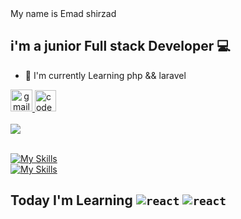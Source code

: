 <div align="left">
My name is Emad shirzad

i'm a junior Full stack Developer 💻
-----------------------------

*   🚀  I'm currently Learning php && laravel

<a href="shemad2022@gmail.com" target="_blank" align="center">
    <img src="https://img.shields.io/static/v1?message=Gmail&logo=gmail&label=&color=D14836&logoColor=white&labelColor=&style=for-the-badge" height="35" alt="gmail logo"  />
  </a>
  <a href="https://t.me/theEmadd" target="_blank">
    <img src="https://img.shields.io/static/v1?message=Telegram&logo=telegram&label=&color=28C2F9&logoColor=white&labelColor=28C2F9&style=for-the-badge" height="34" alt="codepen logo"  />
  </a><br><br>
<a href="https://github.com/Emadshirzad">
    <img src="https://github-stats-alpha.vercel.app/api?username=Emadshirzad&cc=22272e&tc=37BCF6&ic=AE87FF&bc=AE87FF">
</a><br><br>

[![My Skills](https://skillicons.dev/icons?i=html,css,bootstrap,php,mysql,jquery,https://skillicons.dev/icons?i=laravel,js&theme=dark)](https://skillicons.dev)<br>
[![My Skills](https://skillicons.dev/icons?i=vscode,git,github&theme=dark)](https://skillicons.dev)


## Today I'm Learning  <code>![react](https://skillicons.dev/icons?i=laravel)</code> <code>![react](https://skillicons.dev/icons?i=php)</code>
